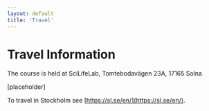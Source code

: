 ```yaml
---
layout: default
title: 'Travel'
---
```


# Travel Information

The course is held at SciLifeLab, Tomtebodavägen 23A, 17165 Solna

[placeholder]

To travel in Stockholm see [https://sl.se/en/](https://sl.se/en/).
